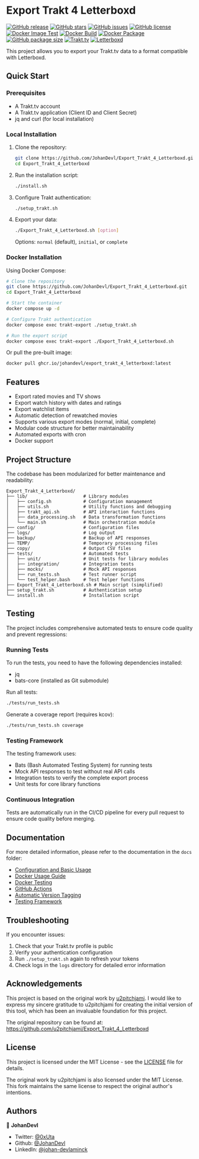 # Export Trakt 4 Letterboxd

[![GitHub release](https://img.shields.io/github/v/release/JohanDevl/Export_Trakt_4_Letterboxd)](https://github.com/JohanDevl/Export_Trakt_4_Letterboxd/releases)
[![GitHub stars](https://img.shields.io/github/stars/JohanDevl/Export_Trakt_4_Letterboxd)](https://github.com/JohanDevl/Export_Trakt_4_Letterboxd/stargazers)
[![GitHub issues](https://img.shields.io/github/issues/JohanDevl/Export_Trakt_4_Letterboxd)](https://github.com/JohanDevl/Export_Trakt_4_Letterboxd/issues)
[![GitHub license](https://img.shields.io/github/license/JohanDevl/Export_Trakt_4_Letterboxd)](https://github.com/JohanDevl/Export_Trakt_4_Letterboxd/blob/main/LICENSE)
[![Docker Image Test](https://github.com/JohanDevl/Export_Trakt_4_Letterboxd/actions/workflows/docker-test.yml/badge.svg)](https://github.com/JohanDevl/Export_Trakt_4_Letterboxd/actions/workflows/docker-test.yml)
[![Docker Build](https://github.com/JohanDevl/Export_Trakt_4_Letterboxd/actions/workflows/docker-publish.yml/badge.svg)](https://github.com/JohanDevl/Export_Trakt_4_Letterboxd/actions/workflows/docker-publish.yml)
[![Docker Package](https://img.shields.io/badge/Docker-ghcr.io-blue?logo=docker)](https://github.com/JohanDevl/Export_Trakt_4_Letterboxd/pkgs/container/export_trakt_4_letterboxd)
[![GitHub package size](https://img.shields.io/github/repo-size/JohanDevl/Export_Trakt_4_Letterboxd?logo=docker&label=Image%20Size)](https://github.com/JohanDevl/Export_Trakt_4_Letterboxd/pkgs/container/export_trakt_4_letterboxd)
[![Trakt.tv](https://img.shields.io/badge/Trakt.tv-ED1C24?logo=trakt&logoColor=white)](https://trakt.tv)
[![Letterboxd](https://img.shields.io/badge/Letterboxd-00D735?logo=letterboxd&logoColor=white)](https://letterboxd.com)

This project allows you to export your Trakt.tv data to a format compatible with Letterboxd.

## Quick Start

### Prerequisites

- A Trakt.tv account
- A Trakt.tv application (Client ID and Client Secret)
- jq and curl (for local installation)

### Local Installation

1. Clone the repository:

   ```bash
   git clone https://github.com/JohanDevl/Export_Trakt_4_Letterboxd.git
   cd Export_Trakt_4_Letterboxd
   ```

2. Run the installation script:

   ```bash
   ./install.sh
   ```

3. Configure Trakt authentication:

   ```bash
   ./setup_trakt.sh
   ```

4. Export your data:
   ```bash
   ./Export_Trakt_4_Letterboxd.sh [option]
   ```
   Options: `normal` (default), `initial`, or `complete`

### Docker Installation

Using Docker Compose:

```bash
# Clone the repository
git clone https://github.com/JohanDevl/Export_Trakt_4_Letterboxd.git
cd Export_Trakt_4_Letterboxd

# Start the container
docker compose up -d

# Configure Trakt authentication
docker compose exec trakt-export ./setup_trakt.sh

# Run the export script
docker compose exec trakt-export ./Export_Trakt_4_Letterboxd.sh
```

Or pull the pre-built image:

```bash
docker pull ghcr.io/johandevl/export_trakt_4_letterboxd:latest
```

## Features

- Export rated movies and TV shows
- Export watch history with dates and ratings
- Export watchlist items
- Automatic detection of rewatched movies
- Supports various export modes (normal, initial, complete)
- Modular code structure for better maintainability
- Automated exports with cron
- Docker support

## Project Structure

The codebase has been modularized for better maintenance and readability:

```
Export_Trakt_4_Letterboxd/
├── lib/                     # Library modules
│   ├── config.sh            # Configuration management
│   ├── utils.sh             # Utility functions and debugging
│   ├── trakt_api.sh         # API interaction functions
│   ├── data_processing.sh   # Data transformation functions
│   └── main.sh              # Main orchestration module
├── config/                  # Configuration files
├── logs/                    # Log output
├── backup/                  # Backup of API responses
├── TEMP/                    # Temporary processing files
├── copy/                    # Output CSV files
├── tests/                   # Automated tests
│   ├── unit/                # Unit tests for library modules
│   ├── integration/         # Integration tests
│   ├── mocks/               # Mock API responses
│   ├── run_tests.sh         # Test runner script
│   └── test_helper.bash     # Test helper functions
├── Export_Trakt_4_Letterboxd.sh # Main script (simplified)
├── setup_trakt.sh           # Authentication setup
└── install.sh               # Installation script
```

## Testing

The project includes comprehensive automated tests to ensure code quality and prevent regressions:

### Running Tests

To run the tests, you need to have the following dependencies installed:

- jq
- bats-core (installed as Git submodule)

Run all tests:

```bash
./tests/run_tests.sh
```

Generate a coverage report (requires kcov):

```bash
./tests/run_tests.sh coverage
```

### Testing Framework

The testing framework uses:

- Bats (Bash Automated Testing System) for running tests
- Mock API responses to test without real API calls
- Integration tests to verify the complete export process
- Unit tests for core library functions

### Continuous Integration

Tests are automatically run in the CI/CD pipeline for every pull request to ensure code quality before merging.

## Documentation

For more detailed information, please refer to the documentation in the `docs` folder:

- [Configuration and Basic Usage](docs/CONFIGURATION.md)
- [Docker Usage Guide](docs/DOCKER_USAGE.md)
- [Docker Testing](docs/DOCKER_TESTING.md)
- [GitHub Actions](docs/GITHUB_ACTIONS.md)
- [Automatic Version Tagging](docs/AUTO_TAGGING.md)
- [Testing Framework](docs/TESTING.md)

## Troubleshooting

If you encounter issues:

1. Check that your Trakt.tv profile is public
2. Verify your authentication configuration
3. Run `./setup_trakt.sh` again to refresh your tokens
4. Check logs in the `logs` directory for detailed error information

## Acknowledgements

This project is based on the original work by [u2pitchjami](https://github.com/u2pitchjami/Export_Trakt_4_Letterboxd). I would like to express my sincere gratitude to u2pitchjami for creating the initial version of this tool, which has been an invaluable foundation for this project.

The original repository can be found at: https://github.com/u2pitchjami/Export_Trakt_4_Letterboxd

## License

This project is licensed under the MIT License - see the [LICENSE](LICENSE) file for details.

The original work by u2pitchjami is also licensed under the MIT License. This fork maintains the same license to respect the original author's intentions.

## Authors

👤 **JohanDevl**

- Twitter: [@0xUta](https://twitter.com/0xUta)
- Github: [@JohanDevl](https://github.com/JohanDevl)
- LinkedIn: [@johan-devlaminck](https://linkedin.com/in/johan-devlaminck)
